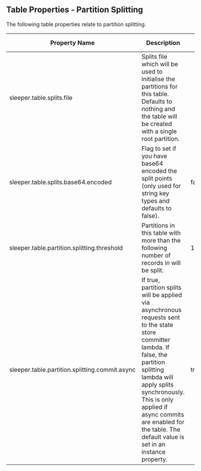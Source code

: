 ## Table Properties - Partition Splitting

The following table properties relate to partition splitting.

| Property Name                                  | Description                                                                                                                                                                                                                                                                                                   | Default Value |
|------------------------------------------------|---------------------------------------------------------------------------------------------------------------------------------------------------------------------------------------------------------------------------------------------------------------------------------------------------------------|---------------|
| sleeper.table.splits.file                      | Splits file which will be used to initialise the partitions for this table. Defaults to nothing and the table will be created with a single root partition.                                                                                                                                                   |               |
| sleeper.table.splits.base64.encoded            | Flag to set if you have base64 encoded the split points (only used for string key types and defaults to false).                                                                                                                                                                                               | false         |
| sleeper.table.partition.splitting.threshold    | Partitions in this table with more than the following number of records in will be split.                                                                                                                                                                                                                     | 1000000000    |
| sleeper.table.partition.splitting.commit.async | If true, partition splits will be applied via asynchronous requests sent to the state store committer lambda. If false, the partition splitting lambda will apply splits synchronously.<br>This is only applied if async commits are enabled for the table. The default value is set in an instance property. | true          |
